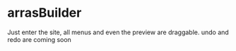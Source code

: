 # arrasBuilder
Just enter the site,
all menus and even the preview are draggable.
undo and redo are coming soon
